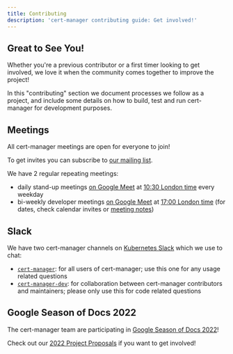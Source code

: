 ```yaml
---
title: Contributing
description: 'cert-manager contributing guide: Get involved!'
---
```


## Great to See You!

Whether you're a previous contributor or a first timer looking to get involved, we love
it when the community comes together to improve the project!

In this "contributing" section we document processes we follow as a project, and include
some details on how to build, test and run cert-manager for development purposes.

## Meetings

All cert-manager meetings are open for everyone to join!

To get invites you can subscribe to [our mailing list](https://groups.google.com/forum/#!forum/cert-manager-dev).

We have 2 regular repeating meetings:

* daily stand-up meetings [on Google Meet](https://meet.google.com/eum-fyvt-xpa) at [10:30 London time](http://www.thetimezoneconverter.com/?t=10:30&tz=Europe/London) every weekday
* bi-weekly developer meetings [on Google Meet](https://meet.google.com/abp-bwhk-wxc) at [17:00 London time](http://www.thetimezoneconverter.com/?t=17:00&tz=Europe/London) (for dates, check calendar invites or [meeting notes](https://docs.google.com/document/d/1Tc5t6ylY9dhXAan1OjOoldeaoys1Yh4Ir710ATfBa5U))

## Slack

We have two cert-manager channels on [Kubernetes Slack](https://slack.k8s.io) which we use to chat:

* [`cert-manager`](https://kubernetes.slack.com/messages/cert-manager): for all users of cert-manager; use this one for any usage related questions
* [`cert-manager-dev`](https://kubernetes.slack.com/messages/cert-manager-dev): for collaboration between cert-manager contributors and maintainers; please only use this for code related questions

## Google Season of Docs 2022

The cert-manager team are participating in [Google Season of Docs 2022](https://developers.google.com/season-of-docs)!

Check out our [2022 Project Proposals](./google-season-of-docs/2022/README.md) if you want to get involved!

